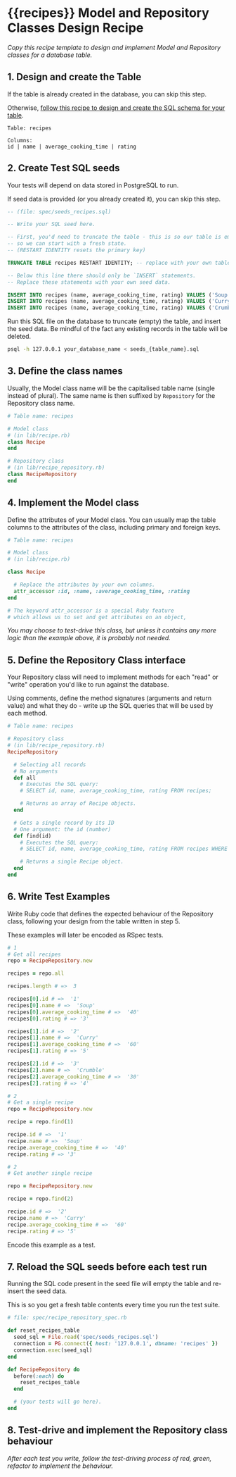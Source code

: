 # {{recipes}} Model and Repository Classes Design Recipe

_Copy this recipe template to design and implement Model and Repository classes for a database table._

## 1. Design and create the Table

If the table is already created in the database, you can skip this step.

Otherwise, [follow this recipe to design and create the SQL schema for your table](./single_table_design_recipe_template.md).

```
Table: recipes

Columns:
id | name | average_cooking_time | rating
```

## 2. Create Test SQL seeds

Your tests will depend on data stored in PostgreSQL to run.

If seed data is provided (or you already created it), you can skip this step.

```sql
-- (file: spec/seeds_recipes.sql)

-- Write your SQL seed here. 

-- First, you'd need to truncate the table - this is so our table is emptied between each test run,
-- so we can start with a fresh state.
-- (RESTART IDENTITY resets the primary key)

TRUNCATE TABLE recipes RESTART IDENTITY; -- replace with your own table name.

-- Below this line there should only be `INSERT` statements.
-- Replace these statements with your own seed data.

INSERT INTO recipes (name, average_cooking_time, rating) VALUES ('Soup', 40, 3);
INSERT INTO recipes (name, average_cooking_time, rating) VALUES ('Curry', 60, 5);
INSERT INTO recipes (name, average_cooking_time, rating) VALUES ('Crumble', 30, 4);
```

Run this SQL file on the database to truncate (empty) the table, and insert the seed data. Be mindful of the fact any existing records in the table will be deleted.

```bash
psql -h 127.0.0.1 your_database_name < seeds_{table_name}.sql
```

## 3. Define the class names

Usually, the Model class name will be the capitalised table name (single instead of plural). The same name is then suffixed by `Repository` for the Repository class name.

```ruby
# Table name: recipes

# Model class
# (in lib/recipe.rb)
class Recipe
end

# Repository class
# (in lib/recipe_repository.rb)
class RecipeRepository
end
```

## 4. Implement the Model class

Define the attributes of your Model class. You can usually map the table columns to the attributes of the class, including primary and foreign keys.

```ruby
# Table name: recipes

# Model class
# (in lib/recipe.rb)

class Recipe

  # Replace the attributes by your own columns.
  attr_accessor :id, :name, :average_cooking_time, :rating
end

# The keyword attr_accessor is a special Ruby feature
# which allows us to set and get attributes on an object,
```

*You may choose to test-drive this class, but unless it contains any more logic than the example above, it is probably not needed.*

## 5. Define the Repository Class interface

Your Repository class will need to implement methods for each "read" or "write" operation you'd like to run against the database.

Using comments, define the method signatures (arguments and return value) and what they do - write up the SQL queries that will be used by each method.

```ruby
# Table name: recipes

# Repository class
# (in lib/recipe_repository.rb)
RecipeRepository

  # Selecting all records
  # No arguments
  def all
    # Executes the SQL query:
    # SELECT id, name, average_cooking_time, rating FROM recipes;

    # Returns an array of Recipe objects.
  end

  # Gets a single record by its ID
  # One argument: the id (number)
  def find(id)
    # Executes the SQL query:
    # SELECT id, name, average_cooking_time, rating FROM recipes WHERE id = $1;

    # Returns a single Recipe object.
  end
end
```

## 6. Write Test Examples

Write Ruby code that defines the expected behaviour of the Repository class, following your design from the table written in step 5.

These examples will later be encoded as RSpec tests.

```ruby
# 1
# Get all recipes
repo = RecipeRepository.new

recipes = repo.all

recipes.length # =>  3

recipes[0].id # =>  '1'
recipes[0].name # =>  'Soup'
recipes[0].average_cooking_time # =>  '40'
recipes[0].rating # => '3'

recipes[1].id # =>  '2'
recipes[1].name # =>  'Curry'
recipes[1].average_cooking_time # =>  '60'
recipes[1].rating # => '5'

recipes[2].id # =>  '3'
recipes[2].name # =>  'Crumble'
recipes[2].average_cooking_time # =>  '30'
recipes[2].rating # => '4'

# 2
# Get a single recipe
repo = RecipeRepository.new

recipe = repo.find(1)

recipe.id # =>  '1'
recipe.name # =>  'Soup'
recipe.average_cooking_time # =>  '40'
recipe.rating # => '3'

# 2
# Get another single recipe

repo = RecipeRepository.new

recipe = repo.find(2)

recipe.id # =>  '2'
recipe.name # =>  'Curry'
recipe.average_cooking_time # =>  '60'
recipe.rating # => '5'
```

Encode this example as a test.

## 7. Reload the SQL seeds before each test run

Running the SQL code present in the seed file will empty the table and re-insert the seed data.

This is so you get a fresh table contents every time you run the test suite.

```ruby
# file: spec/recipe_repository_spec.rb

def reset_recipes_table
  seed_sql = File.read('spec/seeds_recipes.sql')
  connection = PG.connect({ host: '127.0.0.1', dbname: 'recipes' })
  connection.exec(seed_sql)
end

def RecipeRepository do
  before(:each) do 
    reset_recipes_table
  end

  # (your tests will go here).
end
```

## 8. Test-drive and implement the Repository class behaviour

_After each test you write, follow the test-driving process of red, green, refactor to implement the behaviour._